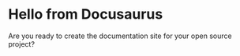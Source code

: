 # Hello from Docusaurus

Are you ready to create the documentation site for your open source project?